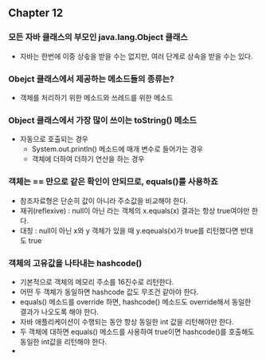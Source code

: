 ## Chapter 12

### 모든 자바 클래스의 부모인 java.lang.Object 클래스
- 자바는 한번에 이중 상솏을 받을 수는 없지만, 여러 단계로 상속을 받을 수는 있다.

### Obejct 클래스에서 제공하는 메소드들의 종류는?
- 객체를 처리하기 위한 메소드와 쓰레드를 위한 메소드

### Object 클래스에서 가장 많이 쓰이는 toString() 메소드
- 자동으로 호출되는 경우
  - System.out.println() 메소드에 매개 변수로 들어가는 경우
  - 객체에 더하여 더하기 연산을 하는 경우

### 객체는 == 만으로 같은 확인이 안되므로, equals()를 사용하죠
- 참조자료형은 단순히 값이 아니라 주소값을 비교해야 한다.
- 재귀(reflexive) : null이 아닌 라는 객체의 x.equals(x) 결과는 항상 true여야만 한다.
- 대칭 : null이 아닌 x와 y 객체가 있을 때 y.eqeuals(x)가 true를 리턴했다면 반대도 true

### 객체의 고유값을 나타내는 hashcode()
- 기본적으로 객체의 메모리 주소를 16진수로 리턴한다.
- 어떤 두 객체가 동일하면 hashcode 값도 무조건 같아야 한다.
- equals() 메소드를 override 하면, hashcode() 메소드도 override해서 동일한 결과가 나오도록 해야 한다.
- 자바 애플리케이션이 수행되는 동안 항상 동일한 int 값을 리턴해야만 한다.
- 두 객체에 대하면 equals() 메소드를 사용하여 true이면 hashcode()를 호출해도 동일한 int값을 리턴해야 한다.
- 